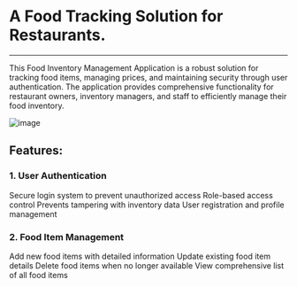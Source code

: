 # A Food Tracking Solution for Restaurants.
------------------------------------------------
This Food Inventory Management Application is a robust solution for tracking food items, managing prices, and maintaining security through user authentication. The application provides comprehensive functionality for restaurant owners, inventory managers, and staff to efficiently manage their food inventory.

![image](https://github.com/user-attachments/assets/979fb060-7203-463d-a15b-d2be6b6159fd)

## Features:

### 1. User Authentication

Secure login system to prevent unauthorized access
Role-based access control
Prevents tampering with inventory data
User registration and profile management

### 2. Food Item Management

Add new food items with detailed information
Update existing food item details
Delete food items when no longer available
View comprehensive list of all food items
